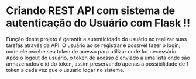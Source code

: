 <h1>Criando REST API com sistema de autenticação do Usuário com Flask !!</h1>

Função deste projeto é garantir a autenticidade do usuário ao realizar suas tarefas através da API. O usuário ao se registrar é possível fazer o login, onde ele recebe seu token de acesso para utilizar onde for necessário. Após o logout do usuário, o token de acesso é enviado a uma lista onde são armazenados o id do token, assim preservando apenas a possibilidade de 1 token a cada vez que o usuário logar no sistema.
